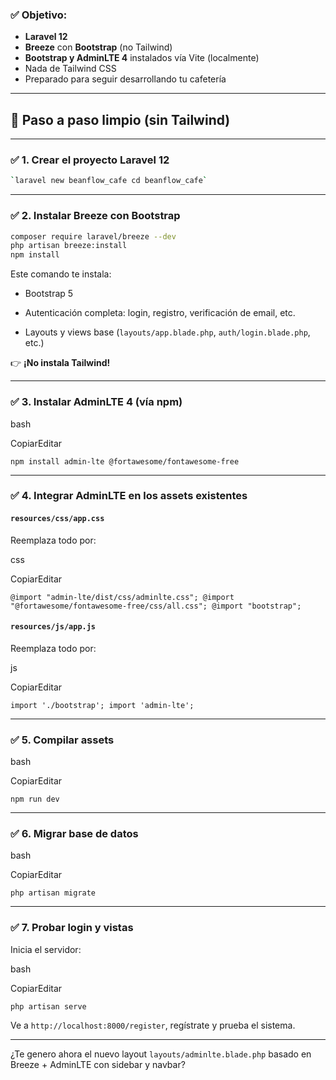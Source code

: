 ### ✅ Objetivo:

- **Laravel 12**
- **Breeze** con **Bootstrap** (no Tailwind)
- **Bootstrap y AdminLTE 4** instalados vía Vite (localmente)
- Nada de Tailwind CSS
- Preparado para seguir desarrollando tu cafetería

---

## 🧱 Paso a paso limpio (sin Tailwind)

---
### ✅ 1. Crear el proyecto Laravel 12

```bash
`laravel new beanflow_cafe cd beanflow_cafe`
```
---
### ✅ 2. Instalar Breeze con Bootstrap
``` bash
composer require laravel/breeze --dev 
php artisan breeze:install 
npm install
```
Este comando te instala:

- Bootstrap 5
    
- Autenticación completa: login, registro, verificación de email, etc.
    
- Layouts y views base (`layouts/app.blade.php`, `auth/login.blade.php`, etc.)
    

👉 **¡No instala Tailwind!**

---

### ✅ 3. Instalar AdminLTE 4 (vía npm)

bash

CopiarEditar

`npm install admin-lte @fortawesome/fontawesome-free`

---

### ✅ 4. Integrar AdminLTE en los assets existentes

#### `resources/css/app.css`

Reemplaza todo por:

css

CopiarEditar

`@import "admin-lte/dist/css/adminlte.css"; @import "@fortawesome/fontawesome-free/css/all.css"; @import "bootstrap";`

#### `resources/js/app.js`

Reemplaza todo por:

js

CopiarEditar

`import './bootstrap'; import 'admin-lte';`

---

### ✅ 5. Compilar assets

bash

CopiarEditar

`npm run dev`

---

### ✅ 6. Migrar base de datos

bash

CopiarEditar

`php artisan migrate`

---

### ✅ 7. Probar login y vistas

Inicia el servidor:

bash

CopiarEditar

`php artisan serve`

Ve a `http://localhost:8000/register`, regístrate y prueba el sistema.

---

¿Te genero ahora el nuevo layout `layouts/adminlte.blade.php` basado en Breeze + AdminLTE con sidebar y navbar?